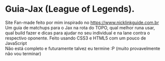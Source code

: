 # Guia-Jax (League of Legends).
Site Fan-made feito por mim inspirado no https://www.nicklinkguide.com.br <br>
Um guia de matchups para o Jax na rota do TOPO, qual melhor runa usar, qual build fazer e dicas para ajudar no seu individual e na lane contra o respectivo oponente.
Feito usando CSS3 e HTML5 com um pouco de JavaScript<br>
Não está completo e futuramente talvez eu termine :P (muito provavelmente não vou terminar)

